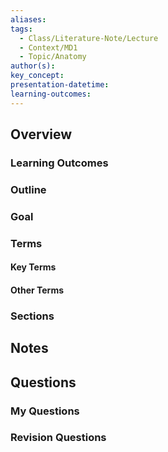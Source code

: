 ```yaml
---
aliases: 
tags:
  - Class/Literature-Note/Lecture
  - Context/MD1
  - Topic/Anatomy
author(s): 
key_concept: 
presentation-datetime: 
learning-outcomes:
---
```



## Overview
### Learning Outcomes

### Outline

### Goal

### Terms
#### Key Terms

#### Other Terms

### Sections


## Notes


## Questions

### My Questions
### Revision Questions




